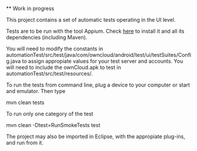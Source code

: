 ** Work in progress

This project contains a set of automatic tests operating in the UI level.

Tests are to be run with the tool Appium. Check [here][0] to install it and all its dependencies (including Maven).

You will need to modify the constants in automationTest/src/test/java/com/owncloud/android/test/ui/testSuites/Config.java to assign appropiate values for your test server and accounts.
You will need to include the ownCloud.apk to test in automationTest/src/test/resources/.

To run the tests from command line, plug a device to your computer or start and emulator. Then type 

mvn clean tests

To run only one category of the test

mvn clean -Dtest=RunSmokeTests test

The project may also be imported in Eclipse, with the appropiate plug-ins, and run from it.

[0]: http://appium.io/slate/en/master/?java#about-appium
